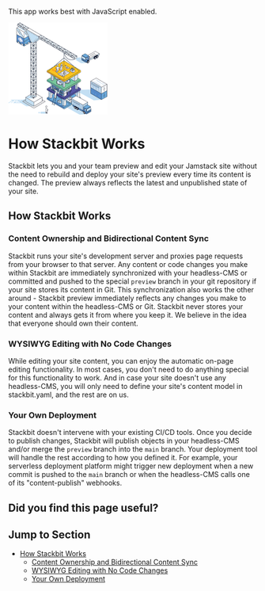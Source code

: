This app works best with JavaScript enabled.

![Stackbit](/docs/images/stackbit-crane-sm.png)

# How Stackbit Works

Stackbit lets you and your team preview and edit your Jamstack site without the need to rebuild and deploy your site's preview every time its content is changed. The preview always reflects the latest and unpublished state of your site.

## <a href="#how_stackbit_works" class="hash-link"><span class="icon-copy"></span></a>How Stackbit Works

### <a href="#content_ownership_and_bidirectional_content_sync" class="hash-link"><span class="icon-copy"></span></a>Content Ownership and Bidirectional Content Sync

Stackbit runs your site's development server and proxies page requests from your browser to that server. Any content or code changes you make within Stackbit are immediately synchronized with your headless-CMS or committed and pushed to the special `preview` branch in your git repository if your site stores its content in Git. This synchronization also works the other around - Stackbit preview immediately reflects any changes you make to your content within the headless-CMS or Git. Stackbit never stores your content and always gets it from where you keep it. We believe in the idea that everyone should own their content.

### <a href="#wysiwyg_editing_with_no_code_changes" class="hash-link"><span class="icon-copy"></span></a>WYSIWYG Editing with No Code Changes

While editing your site content, you can enjoy the automatic on-page editing functionality. In most cases, you don't need to do anything special for this functionality to work. And in case your site doesn't use any headless-CMS, you will only need to define your site's content model in stackbit.yaml, and the rest are on us.

### <a href="#your_own_deployment" class="hash-link"><span class="icon-copy"></span></a>Your Own Deployment

Stackbit doesn't intervene with your existing CI/CD tools. Once you decide to publish changes, Stackbit will publish objects in your headless-CMS and/or merge the `preview` branch into the `main` branch. Your deployment tool will handle the rest according to how you defined it. For example, your serverless deployment platform might trigger new deployment when a new commit is pushed to the `main` branch or when the headless-CMS calls one of its "content-publish" webhooks.

## Did you find this page useful?

## Jump to Section

- [How Stackbit Works](#how_stackbit_works)
  - [Content Ownership and Bidirectional Content Sync](#content_ownership_and_bidirectional_content_sync)
  - [WYSIWYG Editing with No Code Changes](#wysiwyg_editing_with_no_code_changes)
  - [Your Own Deployment](#your_own_deployment)
